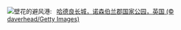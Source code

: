 ![](https://www.bing.com/th?id=OHR.HadriansWallUK_ZH-CN9203571422_UHD.jpg&w=1000)壁花的避风港:&nbsp;&ensp;[哈德良长城，诺森伯兰郡国家公园，英国 (© daverhead/Getty Images)](https://www.bing.com/th?id=OHR.HadriansWallUK_ZH-CN9203571422_UHD.jpg)
<br><br/>
